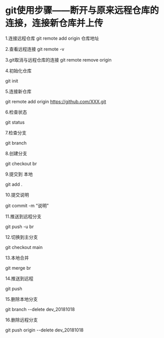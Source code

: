 # git使用步骤——断开与原来远程仓库的连接，连接新仓库并上传

1.连接远程仓库
git remote add origin 仓库地址

2.查看远程连接
git remote -v

3.git取消与远程仓库的连接
git remote remove origin

4.初始化仓库

git init

5.连接新仓库

git remote add origin https://github.com/XXX.git

6.检查状态

git status

7.检查分支

git branch

8.创建分支

git checkout br

9.提交到 本地

git add .

10.提交说明

git commit -m “说明"

11.推送到远程分支

git push -u br

12.切换到主分支

git checkout main

13.本地合并

git merge br

14.推送到远程

git  push

15.删除本地分支

git branch --delete dev_20181018

16.删除远程分支

git push origin --delete dev_20181018

